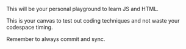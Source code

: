 This will be your personal playground to learn JS and HTML.

This is your canvas to test out coding techniques and not waste your codespace timing.

Remember to always commit and sync.

